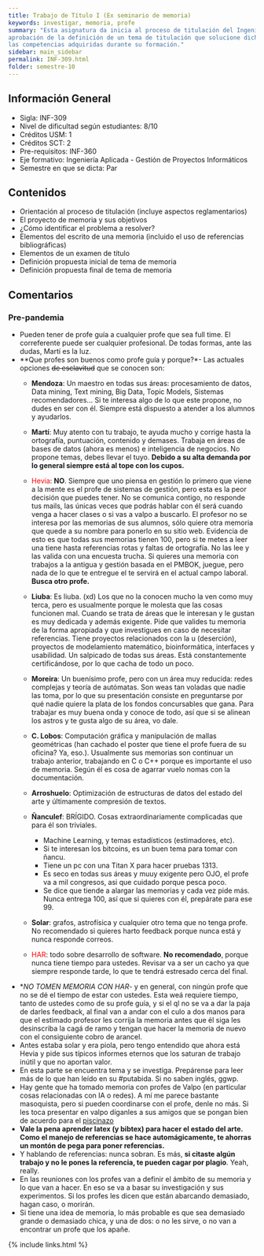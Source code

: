 ```yaml
---
title: Trabajo de Título I (Ex seminario de memoria)
keywords: investigar, memoria, profe
summary: "Esta asignatura da inicia al proceso de titulación del Ingeniero Civil Informático, partiendo con la conceptualización del problema que abordará como proyecto final de carrera y culminando con la
aprobación de la definición de un tema de titulación que solucione dicha problemática y que integre
las competencias adquiridas durante su formación."
sidebar: main_sidebar
permalink: INF-309.html
folder: semestre-10
---
```


## Información General

- Sigla: INF-309
- Nivel de dificultad según estudiantes: 8/10
- Créditos USM: 1
- Créditos SCT: 2
- Pre-requisitos: INF-360
- Eje formativo: Ingeniería Aplicada - Gestión de Proyectos Informáticos
- Semestre en que se dicta: Par

## Contenidos

- Orientación al proceso de titulación (incluye aspectos reglamentarios)
- El proyecto de memoria y sus objetivos
- ¿Cómo identificar el problema a resolver?
- Elementos del escrito de una memoria (incluido el uso de referencias bibliográficas)
- Elementos de un examen de título
- Definición propuesta inicial de tema de memoria
- Definición propuesta final de tema de memoria

## Comentarios

### Pre-pandemia

- Pueden tener de profe guía a cualquier profe que sea full time. El correferente puede ser cualquier profesional. De todas formas, ante las dudas, Martí es la luz.
- **Que profes son buenos como profe guía y porque?*- Las actuales opciones ~~de esclavitud~~ que se conocen son:
  - **Mendoza**: Un maestro en todas sus áreas: procesamiento de datos, Data mining, Text mining, Big Data, Topic Models, Sistemas recomendadores... Si te interesa algo de lo que este propone, no dudes en ser con él. Siempre está dispuesto a atender a los alumnos y ayudarlos.
  - **Martí**: Muy atento con tu trabajo, te ayuda mucho y corrige hasta la ortografía, puntuación, contenido y demases. Trabaja en áreas de bases de datos (ahora es menos) e inteligencia de negocios. No propone temas, debes llevar el tuyo. **Debido a su alta demanda por lo general siempre está al tope con los cupos.**
  - <span style="color:#ff0000">Hevia</span>: **NO**. Siempre que uno piensa en gestión lo primero que viene a la mente es el profe de sistemas de gestión, pero esta es la peor decisión que puedes tener. No se comunica contigo, no responde tus mails, las únicas veces que podrás hablar con él será cuando venga a hacer clases o si vas a valpo a buscarlo. El profesor no se interesa por las memorias de sus alumnos, sólo quiere otra memoria que quede a su nombre para ponerlo en su sitio web. Evidencia de esto es que todas sus memorias tienen 100, pero si te metes a leer una tiene hasta referencias rotas y faltas de ortografía. No las lee y las valida con una encuesta trucha. Si quieres una memoria con trabajos a la antigua y gestión basada en el PMBOK, juegue, pero nada de lo que te entregue el te servirá en el actual campo laboral. **Busca otro profe.**
  - **Liuba**: Es liuba. (xd) Los que no la conocen mucho la ven como muy terca, pero es usualmente porque le molesta que las cosas funcionen mal. Cuando se trata de áreas que le interesan y le gustan es muy dedicada y además exigente. Pide que valides tu memoria de la forma apropiada y que investigues en caso de necesitar referencias. Tiene proyectos relacionados con la u (deserción), proyectos de modelamiento matemático, bioinformática, interfaces y usabilidad. Un salpicado de todas sus áreas. Está constantemente certificándose, por lo que cacha de todo un poco.
  - **Moreira**: Un buenísimo profe, pero con un área muy reducida: redes complejas y teoría de autómatas. Son weas tan voladas que nadie las toma, por lo que su presentación consiste en preguntarse por qué nadie quiere la plata de los fondos concursables que gana. Para trabajar es muy buena onda y conoce de todo, así que si se alinean los astros y te gusta algo de su área, vo dale.
  - **C. Lobos**: Computación gráfica y manipulación de mallas geométricas (han cachado el poster que tiene el profe fuera de su oficina? Ya, eso.). Usualmente sus memorias son continuar un trabajo anterior, trabajando en C o C++ porque es importante el uso de memoria. Según él es cosa de agarrar vuelo nomas con la documentación.
  - **Arroshuelo**: Optimización de estructuras de datos del estado del arte y últimamente compresión de textos.
  - **Ñanculef**: BRÍGIDO. Cosas extraordinariamente complicadas que para él son triviales.
    - Machine Learning, y temas estadísticos (estimadores, etc).
    - Si te interesan los bitcoins, es un buen tema para tomar con ñancu.
    - Tiene un pc con una Titan X para hacer pruebas 1313.
    - Es seco en todas sus áreas y muuy exigente pero OJO, el profe va a mil congresos, asi que cuidado porque pesca poco.
    - Se dice que tiende a alargar las memorias y cada vez pide más. Nunca entrega 100, así que si quieres con él, prepárate para ese 99.

  - **Solar**: grafos, astrofísica y cualquier otro tema que no tenga profe. No recomendado si quieres harto feedback porque nunca está y nunca responde correos.
  - <span style="color:#ff0000">HAR</span>: todo sobre desarrollo de software. **No recomendado**, porque nunca tiene tiempo para ustedes. Revisar va a ser un cacho ya que siempre responde tarde, lo que te tendrá estresado cerca del final.
- **NO TOMEN MEMORIA CON HAR*- y en general, con ningún profe que no se dé el tiempo de estar con ustedes. Esta weá requiere tiempo, tanto de ustedes como de su profe guía, y si el ql no se va a dar la paja de darles feedback, al final van a andar con el culo a dos manos para que el estimado profesor les corrija la memoria antes que él siga les desinscriba la cagá de ramo y tengan que hacer la memoria de nuevo con el consiguiente cobro de arancel.
- Antes estaba solar y era piola, pero tengo entendido que ahora está Hevia y pide sus típicos informes eternos que los saturan de trabajo inútil y que no aportan valor.
- En esta parte se encuentra tema y se investiga. Prepárense para leer más de lo que han leído en su #putabida. Si no saben inglés, ggwp.
- Hay gente que ha tomado memoria con profes de Valpo (en particular cosas relacionadas con IA o redes). A mí me parece bastante masoquista, pero si pueden coordinarse con el profe, denle no más. Si les toca presentar en valpo díganles a sus amigos que se pongan bien de acuerdo para el [piscinazo][1]
- **Vale la pena aprender latex (y bibtex) para hacer el estado del arte. Como el manejo de referencias se hace automágicamente, te ahorras un montón de pega para poner referencias.**
- Y hablando de referencias: nunca sobran. Es más, **si citaste algún trabajo y no le pones la referencia, te pueden cagar por plagio**. Yeah, really.
- En las reuniones con los profes van a definir el ámbito de su memoria y lo que van a hacer. En eso se va a basar su investigación y sus experimentos. Si los profes les dicen que están abarcando demasiado, hagan caso, o morirán.
- Si tiene una idea de memoria, lo más probable es que sea demasiado grande o demasiado chica, y una de dos: o no les sirve, o no van a encontrar un profe que los apañe.

[1]: https://www.youtube.com/watch?v=9tWcKVE_EGM&feature=youtu.be&t=4m12s

{% include links.html %}
